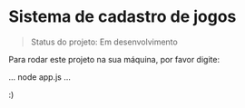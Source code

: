 <h1> Sistema de cadastro de jogos</h1>

> Status do projeto: Em desenvolvimento

Para rodar este projeto na sua máquina, por favor digite:

...
node app.js
...

:)
